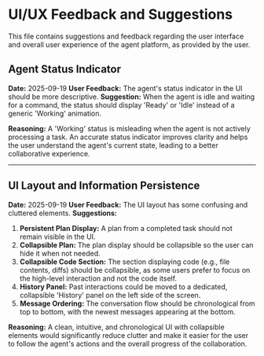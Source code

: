# UI/UX Feedback and Suggestions

This file contains suggestions and feedback regarding the user interface and overall user experience of the agent platform, as provided by the user.

## Agent Status Indicator

**Date:** 2025-09-19
**User Feedback:** The agent's status indicator in the UI should be more descriptive.
**Suggestion:** When the agent is idle and waiting for a command, the status should display 'Ready' or 'Idle' instead of a generic 'Working' animation.

**Reasoning:** A 'Working' status is misleading when the agent is not actively processing a task. An accurate status indicator improves clarity and helps the user understand the agent's current state, leading to a better collaborative experience.

---

## UI Layout and Information Persistence

**Date:** 2025-09-19
**User Feedback:** The UI layout has some confusing and cluttered elements.
**Suggestions:**
1.  **Persistent Plan Display:** A plan from a completed task should not remain visible in the UI.
2.  **Collapsible Plan:** The plan display should be collapsible so the user can hide it when not needed.
3.  **Collapsible Code Section:** The section displaying code (e.g., file contents, diffs) should be collapsible, as some users prefer to focus on the high-level interaction and not the code itself.
4.  **History Panel:** Past interactions could be moved to a dedicated, collapsible 'History' panel on the left side of the screen.
5.  **Message Ordering:** The conversation flow should be chronological from top to bottom, with the newest messages appearing at the bottom.

**Reasoning:** A clean, intuitive, and chronological UI with collapsible elements would significantly reduce clutter and make it easier for the user to follow the agent's actions and the overall progress of the collaboration.
